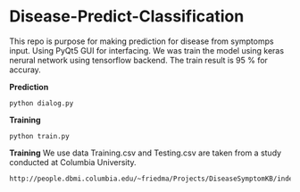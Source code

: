 # Disease-Predict-Classification

This repo is purpose for making prediction for disease from symptomps input. Using PyQt5 GUI for interfacing.
We was train the model using keras nerural network using tensorflow backend. The train result is 95 % for accuray.


**Prediction**
```
python dialog.py
```
**Training**
```
python train.py
```

**Training**
We use data Training.csv and Testing.csv are taken from a study conducted at Columbia University.

```
http://people.dbmi.columbia.edu/~friedma/Projects/DiseaseSymptomKB/index.html
```
